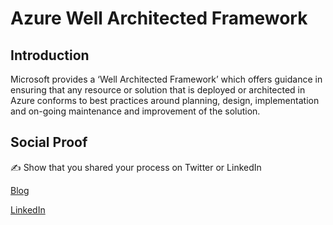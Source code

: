 # Azure Well Architected Framework

## Introduction

Microsoft provides a ‘Well Architected Framework’ which offers guidance in ensuring that any resource or solution that is deployed or architected in Azure conforms to best practices around planning, design, implementation and on-going maintenance and improvement of the solution.

## Social Proof

✍️ Show that you shared your process on Twitter or LinkedIn

[Blog](https://michaeldurkan.com/2022/01/02/100daysofcloud-day46-azurewellarchitectedframework/)

[LinkedIn](https://www.linkedin.com/posts/michael-durkan-1a72a759_100-days-of-cloud-day-46-azure-well-architected-activity-6883528350682509312-JK2V)
